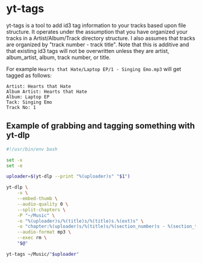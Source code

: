 # yt-tags

yt-tags is a tool to add id3 tag information to your tracks based upon file structure.
It operates under the assumption that you have organized your tracks in a Artist/Album/Track directory structure. I also assumes that tracks are organized by "track number - track title". Note that this is additive and that existing id3 tags will not be overwritten unless they are artist, album_artist, album, track number, or title.

For example `Hearts that Hate/Laptop EP/1 - Singing Emo.mp3` will get tagged as follows:
```
Artist: Hearts that Hate
Album Artist: Hearts that Hate
Album: Laptop EP
Tack: Singing Emo
Track No: 1
```


## Example of grabbing and tagging something with yt-dlp
```bash
#!/usr/bin/env bash

set -x
set -e

uploader=$(yt-dlp --print "%(uploader)s" "$1")

yt-dlp \
	-x \
	--embed-thumb \
	--audio-quality 0 \
	--split-chapters \
	-P "~/Music" \
	-o "%(uploader)s/%(title)s/%(title)s.%(ext)s" \
	-o "chapter:%(uploader)s/%(title)s/%(section_number)s - %(section_title)s.%(ext)s" \
	--audio-format mp3 \
	--exec rm \
	"$@"

yt-tags ~/Music/"$uploader"
```
